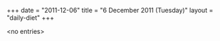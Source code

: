 +++
date = "2011-12-06"
title = "6 December 2011 (Tuesday)"
layout = "daily-diet"
+++

<p>&lt;no entries&gt;</p>